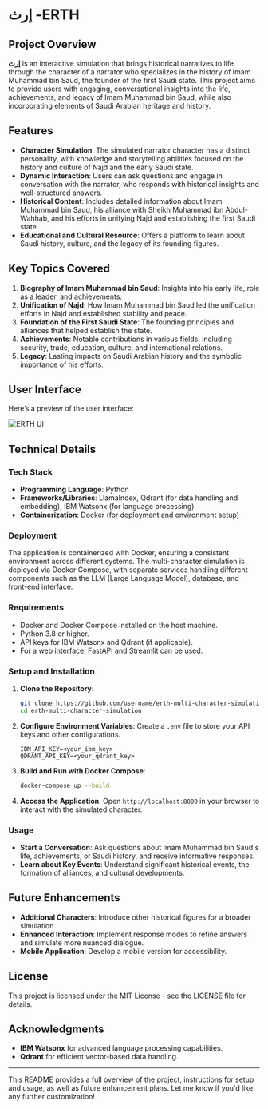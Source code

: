 
# إرث -ERTH

## Project Overview

**إرث** is an interactive simulation that brings historical narratives to life through the character of a narrator who specializes in the history of Imam Muhammad bin Saud, the founder of the first Saudi state. This project aims to provide users with engaging, conversational insights into the life, achievements, and legacy of Imam Muhammad bin Saud, while also incorporating elements of Saudi Arabian heritage and history.

## Features

- **Character Simulation**: The simulated narrator character has a distinct personality, with knowledge and storytelling abilities focused on the history and culture of Najd and the early Saudi state.
- **Dynamic Interaction**: Users can ask questions and engage in conversation with the narrator, who responds with historical insights and well-structured answers.
- **Historical Content**: Includes detailed information about Imam Muhammad bin Saud, his alliance with Sheikh Muhammad ibn Abdul-Wahhab, and his efforts in unifying Najd and establishing the first Saudi state.
- **Educational and Cultural Resource**: Offers a platform to learn about Saudi history, culture, and the legacy of its founding figures.

## Key Topics Covered

1. **Biography of Imam Muhammad bin Saud**: Insights into his early life, role as a leader, and achievements.
2. **Unification of Najd**: How Imam Muhammad bin Saud led the unification efforts in Najd and established stability and peace.
3. **Foundation of the First Saudi State**: The founding principles and alliances that helped establish the state.
4. **Achievements**: Notable contributions in various fields, including security, trade, education, culture, and international relations.
5. **Legacy**: Lasting impacts on Saudi Arabian history and the symbolic importance of his efforts.

## User Interface

Here’s a preview of the user interface:

![ERTH UI](Image/ERTH_UI.jpeg)

## Technical Details

### Tech Stack

- **Programming Language**: Python
- **Frameworks/Libraries**: LlamaIndex, Qdrant (for data handling and embedding), IBM Watsonx (for language processing)
- **Containerization**: Docker (for deployment and environment setup)

### Deployment

The application is containerized with Docker, ensuring a consistent environment across different systems. The multi-character simulation is deployed via Docker Compose, with separate services handling different components such as the LLM (Large Language Model), database, and front-end interface.

### Requirements

- Docker and Docker Compose installed on the host machine.
- Python 3.8 or higher.
- API keys for IBM Watsonx and Qdrant (if applicable).
- For a web interface, FastAPI and Streamlit can be used.

### Setup and Installation

1. **Clone the Repository**:
   ```bash
   git clone https://github.com/username/erth-multi-character-simulation.git
   cd erth-multi-character-simulation
   ```

2. **Configure Environment Variables**:
   Create a `.env` file to store your API keys and other configurations.
   ```plaintext
   IBM_API_KEY=<your_ibm_key>
   QDRANT_API_KEY=<your_qdrant_key>
   ```

3. **Build and Run with Docker Compose**:
   ```bash
   docker-compose up --build
   ```

4. **Access the Application**:
   Open `http://localhost:8000` in your browser to interact with the simulated character.

### Usage

- **Start a Conversation**: Ask questions about Imam Muhammad bin Saud's life, achievements, or Saudi history, and receive informative responses.
- **Learn about Key Events**: Understand significant historical events, the formation of alliances, and cultural developments.

## Future Enhancements

- **Additional Characters**: Introduce other historical figures for a broader simulation.
- **Enhanced Interaction**: Implement response modes to refine answers and simulate more nuanced dialogue.
- **Mobile Application**: Develop a mobile version for accessibility.

## License

This project is licensed under the MIT License - see the LICENSE file for details.

## Acknowledgments

- **IBM Watsonx** for advanced language processing capabilities.
- **Qdrant** for efficient vector-based data handling.

---

This README provides a full overview of the project, instructions for setup and usage, as well as future enhancement plans. Let me know if you'd like any further customization!
